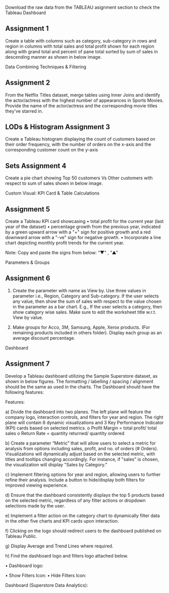 Download the raw data from the TABLEAU asignment section to check the Tableau Dashboard 


Assignment 1
---

Create a table with columns such as category, sub-category in rows and region in columns with total sales and total profit shown for each region along with grand total and percent of pane total sorted by sum of sales in descending manner as shown in below image.
 



Data Combining Techniques & Filtering

Assignment 2
---
From the Netflix Titles dataset, merge tables using Inner Joins and identify the actor/actress with the highest number of appearances in Sports Movies. Provide the name of the actor/actress and the corresponding movie titles they've starred in.




LODs & Histogram
Assignment 3
---
Create a Tableau histogram displaying the count of customers based on their order frequency, with the number of orders on the x-axis and the corresponding customer count on the y-axis
 

Sets
Assignment 4
---
Create a pie chart showing Top 50 customers Vs Other customers with respect to sum of sales shown in below image.

 
Custom Visual: KPI Card & Table Calculations

Assignment 5
---
Create a Tableau KPI card showcasing 
•	total profit for the current year (last year of the dataset)
•	percentage growth from the previous year, indicated by a green upward arrow with a "+" sign for positive growth and a red downward arrow with a "-ve" sign for negative growth.
•	Incorporate a line chart depicting monthly profit trends for the current year. 

Note: 
Copy and paste the signs from below:
“▼"  , "▲" 
 

Parameters & Groups

Assignment 6
---
1) Create the parameter with name as View by. Use three values in parameter i.e., Region, Category and Sub-category. If the user selects any value, then show the sum of sales with respect to the value chosen in the parameter as a bar chart. E.g., If the user selects a category, then show category wise sales. Make sure to edit the worksheet title w.r.t. View by value.

2) Make groups for Acco, 3M, Samsung, Apple, Xerox products. (For remaining products included in others folder). Display each group as an average discount percentage.

Dashboard

Assignment 7
---
Develop a Tableau dashboard utilizing the Sample Superstore dataset, as shown in below figures. The formatting / labelling / spacing / alignment should be the same as used in the charts. The Dashboard should have the following features:

Features:

a)	Divide the dashboard into two planes. The left plane will feature the company logo, interaction controls, and filters for year and region. The right plane will contain 6 dynamic visualizations and 3 Key Performance Indicator (KPI) cards based on selected metrics.
o	Profit Margin = total profit/ total sales
o	Return Rate = quantity returned/ quantity ordered

b)	Create a parameter “Metric” that will allow users to select a metric for analysis from options including sales, profit, and no. of orders (# Orders). Visualizations will dynamically adjust based on the selected metric, with titles and tooltips changing accordingly. For instance, if "sales" is chosen, the visualization will display "Sales by Category."
  


c)	Implement filtering options for year and region, allowing users to further refine their analysis. Include a button to hide/display both filters for improved viewing experience.
  

d)	Ensure that the dashboard consistently displays the top 5 products based on the selected metric, regardless of any filter actions or dropdown selections made by the user.

e)	Implement a filter action on the category chart to dynamically filter data in the other five charts and KPI cards upon interaction. 

f)	Clicking on the logo should redirect users to the dashboard published on Tableau Public.

g)	Display Average and Trend Lines where required.

h)	Find the dashboard logo and filters logo attached below.

•	Dashboard logo:
 

	


•	Show Filters Icon: 	•	Hide Filters Icon: 

                                                                                 
   
Dashboard (Superstore Data Analytics): 



















